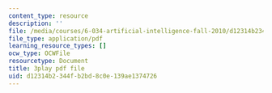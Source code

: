 ```yaml
---
content_type: resource
description: ''
file: /media/courses/6-034-artificial-intelligence-fall-2010/d12314b2344fb2bd8c0e139ae1374726_dARl_gGrS4o.pdf
file_type: application/pdf
learning_resource_types: []
ocw_type: OCWFile
resourcetype: Document
title: 3play pdf file
uid: d12314b2-344f-b2bd-8c0e-139ae1374726
---
```

